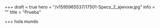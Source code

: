 +++
draft = true
hero = "/v1595965537/17501-Specs_2_ajwvxw.jpg"
info = ""
title = "Prueba"

+++
hola mundo